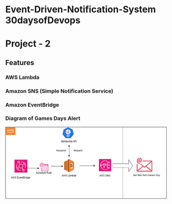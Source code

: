 # Event-Driven-Notification-System 30daysofDevops

# Project - 2

## Features

### AWS Lambda

### Amazon SNS (Simple Notification Service)

### Amazon EventBridge

### Diagram of Games Days Alert

![Event Driven Architecture](EventDrivenArchitect.drawio.png)
